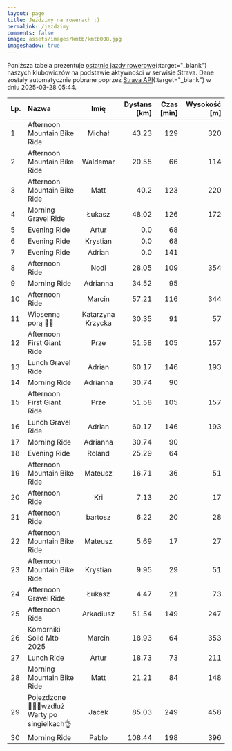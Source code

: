 ```yaml
---
layout: page
title: Jeździmy na rowerach :)
permalink: /jezdzimy
comments: false
image: assets/images/kmtb/kmtb008.jpg
imageshadow: true
---
```


Poniższa tabela prezentuje [ostatnie jazdy rowerowe](https://www.strava.com/clubs/336381){:target="_blank"} naszych klubowiczów na podstawie aktywności w serwisie Strava. Dane zostały automatycznie pobrane poprzez [Strava API](https://developers.strava.com/docs/reference/#api-Clubs-getClubActivitiesById){:target="_blank"} w dniu 2025-03-28 05:44.

Lp. | Nazwa | Imię | Dystans [km] | Czas [min] | Wysokość [m]
:--- | :--- | :---: | ---: | ---: | ---:
1|Afternoon Mountain Bike Ride|Michał|43.23|129|320
2|Afternoon Mountain Bike Ride|Waldemar|20.55|66|114
3|Afternoon Mountain Bike Ride|Matt|40.2|123|220
4|Morning Gravel Ride|Łukasz|48.02|126|172
5|Evening Ride|Artur|0.0|68|
6|Evening Ride|Krystian|0.0|68|
7|Evening Ride|Adrian|0.0|141|
8|Afternoon Ride|Nodi|28.05|109|354
9|Morning Ride|Adrianna|34.52|95|
10|Afternoon Ride|Marcin|57.21|116|344
11|Wiosenną porą 🚴💚|Katarzyna Krzycka|30.35|91|57
12|Afternoon First Giant Ride|Prze|51.58|105|157
13|Lunch Gravel Ride|Adrian|60.17|146|193
14|Morning Ride|Adrianna|30.74|90|
15|Afternoon First Giant Ride|Prze|51.58|105|157
16|Lunch Gravel Ride|Adrian|60.17|146|193
17|Morning Ride|Adrianna|30.74|90|
18|Evening Ride|Roland|25.29|64|
19|Afternoon Mountain Bike Ride|Mateusz|16.71|36|51
20|Afternoon Ride|Kri|7.13|20|17
21|Afternoon Ride|bartosz|6.22|20|28
22|Afternoon Mountain Bike Ride|Mateusz|5.69|17|27
23|Afternoon Mountain Bike Ride|Krystian|9.95|29|51
24|Afternoon Gravel Ride|Łukasz|4.47|21|73
25|Afternoon Ride|Arkadiusz|51.54|149|247
26|Komorniki Solid Mtb 2025|Marcin|18.93|64|353
27|Lunch Ride|Artur|18.73|73|211
28|Morning Mountain Bike Ride|Matt|21.21|84|148
29|Pojezdzone 🚴‍♂️🦵wzdłuż Warty po singielkach👌|Jacek|85.03|249|458
30|Morning Ride|Pablo|108.44|198|396
